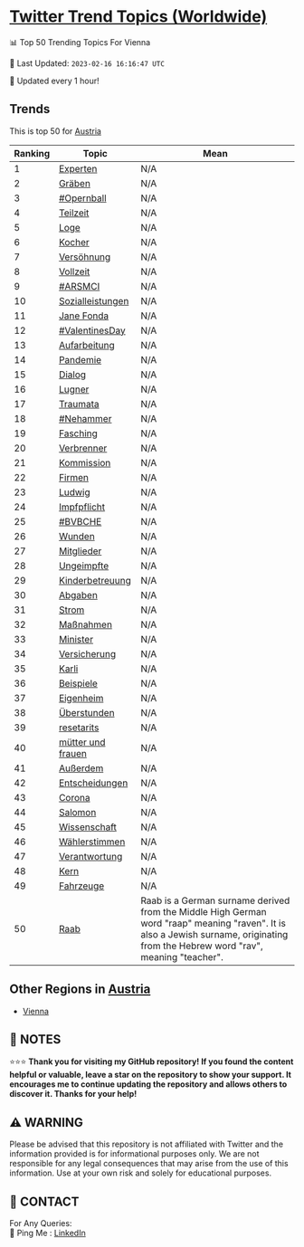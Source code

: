 [Twitter Trend Topics (Worldwide)](https://github.com/ErcinDedeoglu/Twitter-Trend-Topics)
==========


📊 Top 50 Trending Topics For Vienna

📆 Last Updated: `2023-02-16 16:16:47 UTC`

🔧 Updated every 1 hour!


## Trends

This is top 50 for [Austria](</Austria>)

| Ranking | Topic | Mean |
| ------- | ------------ | ------------ |
| 1 | [Experten](http://twitter.com/search?q=Experten) | N/A |
| 2 | [Gräben](http://twitter.com/search?q=Gr%c3%a4ben) | N/A |
| 3 | [#Opernball](http://twitter.com/search?q=%23Opernball) | N/A |
| 4 | [Teilzeit](http://twitter.com/search?q=Teilzeit) | N/A |
| 5 | [Loge](http://twitter.com/search?q=Loge) | N/A |
| 6 | [Kocher](http://twitter.com/search?q=Kocher) | N/A |
| 7 | [Versöhnung](http://twitter.com/search?q=Vers%c3%b6hnung) | N/A |
| 8 | [Vollzeit](http://twitter.com/search?q=Vollzeit) | N/A |
| 9 | [#ARSMCI](http://twitter.com/search?q=%23ARSMCI) | N/A |
| 10 | [Sozialleistungen](http://twitter.com/search?q=Sozialleistungen) | N/A |
| 11 | [Jane Fonda](http://twitter.com/search?q=Jane+Fonda) | N/A |
| 12 | [#ValentinesDay](http://twitter.com/search?q=%23ValentinesDay) | N/A |
| 13 | [Aufarbeitung](http://twitter.com/search?q=Aufarbeitung) | N/A |
| 14 | [Pandemie](http://twitter.com/search?q=Pandemie) | N/A |
| 15 | [Dialog](http://twitter.com/search?q=Dialog) | N/A |
| 16 | [Lugner](http://twitter.com/search?q=Lugner) | N/A |
| 17 | [Traumata](http://twitter.com/search?q=Traumata) | N/A |
| 18 | [#Nehammer](http://twitter.com/search?q=%23Nehammer) | N/A |
| 19 | [Fasching](http://twitter.com/search?q=Fasching) | N/A |
| 20 | [Verbrenner](http://twitter.com/search?q=Verbrenner) | N/A |
| 21 | [Kommission](http://twitter.com/search?q=Kommission) | N/A |
| 22 | [Firmen](http://twitter.com/search?q=Firmen) | N/A |
| 23 | [Ludwig](http://twitter.com/search?q=Ludwig) | N/A |
| 24 | [Impfpflicht](http://twitter.com/search?q=Impfpflicht) | N/A |
| 25 | [#BVBCHE](http://twitter.com/search?q=%23BVBCHE) | N/A |
| 26 | [Wunden](http://twitter.com/search?q=Wunden) | N/A |
| 27 | [Mitglieder](http://twitter.com/search?q=Mitglieder) | N/A |
| 28 | [Ungeimpfte](http://twitter.com/search?q=Ungeimpfte) | N/A |
| 29 | [Kinderbetreuung](http://twitter.com/search?q=Kinderbetreuung) | N/A |
| 30 | [Abgaben](http://twitter.com/search?q=Abgaben) | N/A |
| 31 | [Strom](http://twitter.com/search?q=Strom) | N/A |
| 32 | [Maßnahmen](http://twitter.com/search?q=Ma%c3%9fnahmen) | N/A |
| 33 | [Minister](http://twitter.com/search?q=Minister) | N/A |
| 34 | [Versicherung](http://twitter.com/search?q=Versicherung) | N/A |
| 35 | [Karli](http://twitter.com/search?q=Karli) | N/A |
| 36 | [Beispiele](http://twitter.com/search?q=Beispiele) | N/A |
| 37 | [Eigenheim](http://twitter.com/search?q=Eigenheim) | N/A |
| 38 | [Überstunden](http://twitter.com/search?q=%c3%9cberstunden) | N/A |
| 39 | [resetarits](http://twitter.com/search?q=resetarits) | N/A |
| 40 | [mütter und frauen](http://twitter.com/search?q=m%c3%bctter+und+frauen) | N/A |
| 41 | [Außerdem](http://twitter.com/search?q=Au%c3%9ferdem) | N/A |
| 42 | [Entscheidungen](http://twitter.com/search?q=Entscheidungen) | N/A |
| 43 | [Corona](http://twitter.com/search?q=Corona) | N/A |
| 44 | [Salomon](http://twitter.com/search?q=Salomon) | N/A |
| 45 | [Wissenschaft](http://twitter.com/search?q=Wissenschaft) | N/A |
| 46 | [Wählerstimmen](http://twitter.com/search?q=W%c3%a4hlerstimmen) | N/A |
| 47 | [Verantwortung](http://twitter.com/search?q=Verantwortung) | N/A |
| 48 | [Kern](http://twitter.com/search?q=Kern) | N/A |
| 49 | [Fahrzeuge](http://twitter.com/search?q=Fahrzeuge) | N/A |
| 50 | [Raab](http://twitter.com/search?q=Raab) | Raab is a German surname derived from the Middle High German word "raap" meaning "raven". It is also a Jewish surname, originating from the Hebrew word "rav", meaning "teacher". |



## Other Regions in [Austria](</Austria>)

* [Vienna](</Austria/Vienna.md>)



## 📝 NOTES

⭐⭐⭐ **Thank you for visiting my GitHub repository! If you found the content helpful or valuable, leave a star on the repository to show your support. It encourages me to continue updating the repository and allows others to discover it. Thanks for your help!**


## ⚠️ WARNING

Please be advised that this repository is not affiliated with Twitter and the information provided is for informational purposes only. We are not responsible for any legal consequences that may arise from the use of this information. Use at your own risk and solely for educational purposes.


## 📨 CONTACT

 For Any Queries:  
            🏓 Ping Me : [LinkedIn](https://www.linkedin.com/in/ercindedeoglu/)
